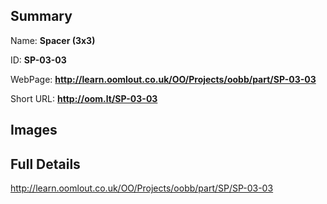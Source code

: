 

## Summary
 
Name: __Spacer (3x3)__

ID: __SP-03-03__

WebPage: __http://learn.oomlout.co.uk/OO/Projects/oobb/part/SP-03-03__

Short URL: __http://oom.lt/SP-03-03__


## Images




## Full Details

 http://learn.oomlout.co.uk/OO/Projects/oobb/part/SP/SP-03-03

